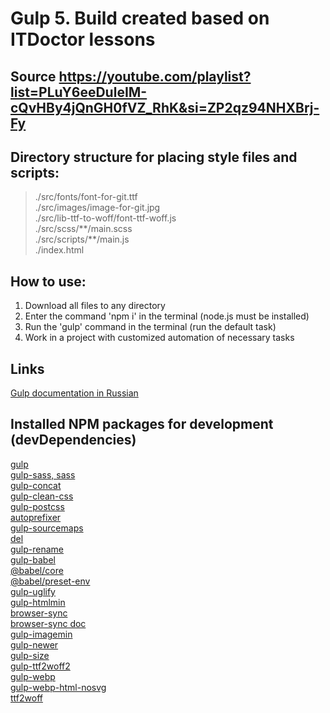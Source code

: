# Gulp 5. Build created based on ITDoctor lessons
## Source https://youtube.com/playlist?list=PLuY6eeDuleIM-cQvHBy4jQnGH0fVZ_RhK&si=ZP2qz94NHXBrj-Fy

## Directory structure for placing style files and scripts:
>./src/fonts/font-for-git.ttf  
>./src/images/image-for-git.jpg  
>./src/lib-ttf-to-woff/font-ttf-woff.js  
>./src/scss/\*\*/main.scss  
>./src/scripts/\*\*/main.js  
>./index.html

## How to use:
1. Download all files to any directory
2. Enter the command 'npm i' in the terminal (node.js must be installed)
3. Run the 'gulp' command in the terminal (run the default task)
4. Work in a project with customized automation of necessary tasks

## Links
[Gulp documentation in Russian](https://webdesign-master.ru/blog/docs/gulp-documentation.html)

## Installed NPM packages for development (devDependencies)
[gulp](https://www.npmjs.com/package/gulp)  
[gulp-sass, sass](https://www.npmjs.com/package/gulp-sass)  
[gulp-concat](https://www.npmjs.com/package/gulp-concat)  
[gulp-clean-css](https://www.npmjs.com/package/gulp-clean-css)  
[gulp-postcss](https://www.npmjs.com/package/gulp-postcss)  
[autoprefixer](https://www.npmjs.com/package/autoprefixer)  
[gulp-sourcemaps](https://www.npmjs.com/package/gulp-sourcemaps)  
[del](https://www.npmjs.com/package/del)  
[gulp-rename](https://www.npmjs.com/package/gulp-rename)  
[gulp-babel](https://www.npmjs.com/package/gulp-babel)  
[@babel/core](https://www.npmjs.com/package/@babel/core)  
[@babel/preset-env](https://www.npmjs.com/package/@babel/preset-env)  
[gulp-uglify](https://www.npmjs.com/package/gulp-uglify)  
[gulp-htmlmin](https://www.npmjs.com/package/gulp-htmlmin)  
[browser-sync](https://www.npmjs.com/package/browser-sync)  
[browser-sync doc](https://browsersync.io/docs/gulp)  
[gulp-imagemin](https://www.npmjs.com/package/gulp-imagemin)  
[gulp-newer](https://www.npmjs.com/package/gulp-newer)  
[gulp-size](https://www.npmjs.com/package/gulp-size)  
[gulp-ttf2woff2](https://www.npmjs.com/package/gulp-ttf2woff2)  
[gulp-webp](https://www.npmjs.com/package/gulp-webp)  
[gulp-webp-html-nosvg](https://www.npmjs.com/package/gulp-webp-html-nosvg)  
[ttf2woff](https://github.com/fontello/ttf2woff)